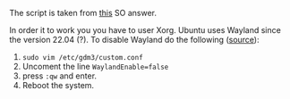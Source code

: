 The script is taken from [this](https://askubuntu.com/a/863486/1625294) SO answer.

In order it to work you you have to user Xorg. Ubuntu uses Wayland since the version 22.04 (?). To disable Wayland do the following ([source](https://askubuntu.com/questions/1428525/how-to-permanetely-disable-wayland)):
1. `sudo vim /etc/gdm3/custom.conf`
2. Uncoment the line `WaylandEnable=false`
3. press `:qw` and enter.
4. Reboot the system.
